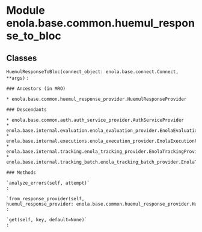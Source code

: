 Module enola.base.common.huemul_response_to_bloc
================================================

Classes
-------

`HuemulResponseToBloc(connect_object: enola.base.connect.Connect, **args)`
:   

    ### Ancestors (in MRO)

    * enola.base.common.huemul_response_provider.HuemulResponseProvider

    ### Descendants

    * enola.base.common.auth.auth_service_provider.AuthServiceProvider
    * enola.base.internal.evaluation.enola_evaluation_provider.EnolaEvaluationProvider
    * enola.base.internal.executions.enola_execution_provider.EnolaExecutionProvider
    * enola.base.internal.tracking.enola_tracking_provider.EnolaTrackingProvider
    * enola.base.internal.tracking_batch.enola_tracking_batch_provider.EnolaTrackingBatchProvider

    ### Methods

    `analyze_errors(self, attempt)`
    :

    `from_response_provider(self, huemul_response_provider: enola.base.common.huemul_response_provider.HuemulResponseProvider)`
    :

    `get(self, key, default=None)`
    :